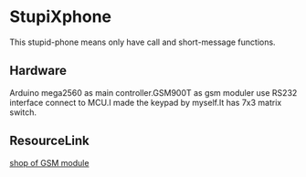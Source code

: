StupiXphone
===========

This stupid-phone means only have call and short-message functions.

## Hardware

Arduino mega2560 as main controller.GSM900T as gsm moduler use RS232 interface connect to MCU.I made the keypad by myself.It has 7x3 matrix switch.

## ResourceLink

[shop of GSM module](http://item.taobao.com/item.htm?spm=a1z10.3.w4002-5908856811.41.4NQwfk&id=19046603857)
